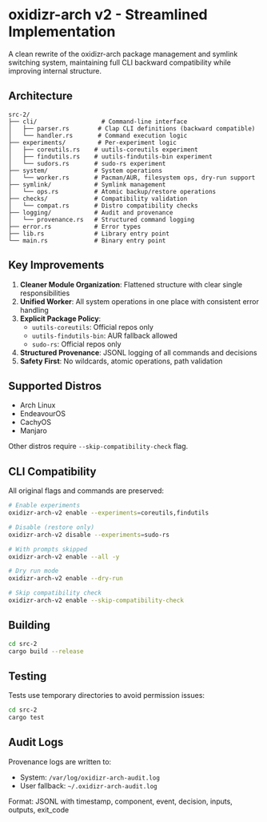 # oxidizr-arch v2 - Streamlined Implementation

A clean rewrite of the oxidizr-arch package management and symlink switching system, maintaining full CLI backward compatibility while improving internal structure.

## Architecture

```
src-2/
├── cli/                  # Command-line interface
│   ├── parser.rs        # Clap CLI definitions (backward compatible)
│   └── handler.rs       # Command execution logic
├── experiments/         # Per-experiment logic
│   ├── coreutils.rs    # uutils-coreutils experiment
│   ├── findutils.rs    # uutils-findutils-bin experiment
│   └── sudors.rs       # sudo-rs experiment
├── system/             # System operations
│   └── worker.rs       # Pacman/AUR, filesystem ops, dry-run support
├── symlink/            # Symlink management
│   └── ops.rs          # Atomic backup/restore operations
├── checks/             # Compatibility validation
│   └── compat.rs       # Distro compatibility checks
├── logging/            # Audit and provenance
│   └── provenance.rs   # Structured command logging
├── error.rs            # Error types
├── lib.rs              # Library entry point
└── main.rs             # Binary entry point
```

## Key Improvements

1. **Cleaner Module Organization**: Flattened structure with clear single responsibilities
2. **Unified Worker**: All system operations in one place with consistent error handling
3. **Explicit Package Policy**: 
   - `uutils-coreutils`: Official repos only
   - `uutils-findutils-bin`: AUR fallback allowed
   - `sudo-rs`: Official repos only
4. **Structured Provenance**: JSONL logging of all commands and decisions
5. **Safety First**: No wildcards, atomic operations, path validation

## Supported Distros

- Arch Linux
- EndeavourOS  
- CachyOS
- Manjaro

Other distros require `--skip-compatibility-check` flag.

## CLI Compatibility

All original flags and commands are preserved:

```bash
# Enable experiments
oxidizr-arch-v2 enable --experiments=coreutils,findutils

# Disable (restore only)
oxidizr-arch-v2 disable --experiments=sudo-rs

# With prompts skipped
oxidizr-arch-v2 enable --all -y

# Dry run mode
oxidizr-arch-v2 enable --dry-run

# Skip compatibility check
oxidizr-arch-v2 enable --skip-compatibility-check
```

## Building

```bash
cd src-2
cargo build --release
```

## Testing

Tests use temporary directories to avoid permission issues:

```bash
cd src-2
cargo test
```

## Audit Logs

Provenance logs are written to:
- System: `/var/log/oxidizr-arch-audit.log`
- User fallback: `~/.oxidizr-arch-audit.log`

Format: JSONL with timestamp, component, event, decision, inputs, outputs, exit_code
